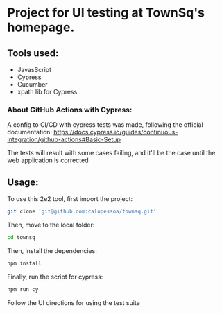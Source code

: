 # Project for UI testing at TownSq's homepage.

## Tools used:
- JavasScript
- Cypress
- Cucumber
- xpath lib for Cypress

### About GitHub Actions with Cypress:

A config to CI/CD with cypress tests was made, following the official documentation:
https://docs.cypress.io/guides/continuous-integration/github-actions#Basic-Setup

The tests will result with some cases failing, and it'll be the case until the web application is corrected

## Usage:

To use this 2e2 tool, first import the project:

```bash
git clone 'git@github.com:calopessoa/townsq.git'
```
Then, move to the local folder:

```bash
cd townsq
```
Then, install the dependencies:

```bash
npm install
```
Finally, run the script for cypress:

```bash
npm run cy
```
Follow the UI directions for using the test suite
